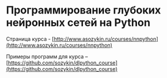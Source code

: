 # Программирование глубоких нейронных сетей на Python

Страница курса - [http://www.asozykin.ru/courses/nnpython](http://www.asozykin.ru/courses/nnpython)

Примеры программ для курса – [https://github.com/sozykin/dlpython_course](https://github.com/sozykin/dlpython_course)